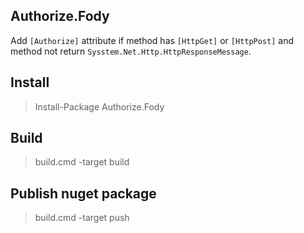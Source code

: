 ## Authorize.Fody

Add `[Authorize]` attribute if method has `[HttpGet]` or `[HttpPost]` and method not return `Sysstem.Net.Http.HttpResponseMessage`.

## Install

> Install-Package Authorize.Fody

## Build

> build.cmd -target build

## Publish nuget package

> build.cmd -target push
